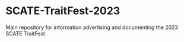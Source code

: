 # SCATE-TraitFest-2023
Main repository for information advertising and documenting the 2023 SCATE TraitFest

